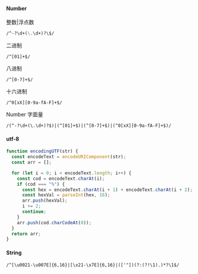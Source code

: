 #### Number

整数|浮点数

```markdown
/^-?\d+(\.\d+)?\$/
```

二进制

```
/^[01]+$/
```

八进制

```
/^[0-7]+$/
```

十六进制

```
/^0[xX][0-9a-fA-F]+$/
```

Number 字面量

```
/(^-?\d+(\.\d+)?$)|(^[01]+$)|(^[0-7]+$)|(^0[xX][0-9a-fA-F]+$)/
```

#### utf-8

```js
function encodingUTF(str) {
  const encodeText = encodeURIComponent(str);
  const arr = [];

  for (let i = 0; i < encodeText.length; i++) {
    const cod = encodeText.charAt(i);
    if (cod === "%") {
      const hex = encodeText.charAt(i + 1) + encodeText.charAt(i + 2);
      const hexVal = parseInt(hex, 16);
      arr.push(hexVal);
      i += 2;
      continue;
    }
    arr.push(cod.charCodeAt(0));
  }
  return arr;
}
```

#### String

```
/^[\u0021-\u007E]{6,16}|[\x21-\x7E]{6,16}|(['"])(?:(?!\1).)*?\1$/
```

